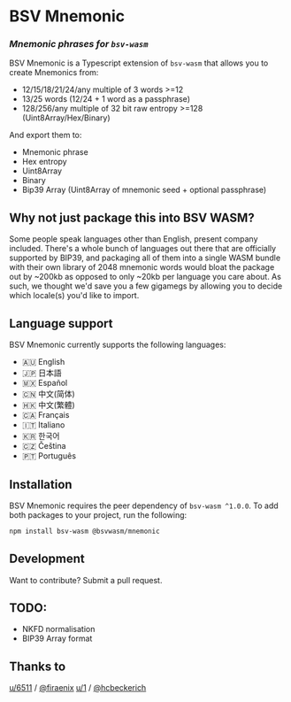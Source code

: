 # BSV Mnemonic
### _Mnemonic phrases for `bsv-wasm`_

BSV Mnemonic is a Typescript extension of `bsv-wasm` that allows you to create Mnemonics from:
- 12/15/18/21/24/any multiple of 3 words >=12
- 13/25 words (12/24 + 1 word as a passphrase)
- 128/256/any multiple of 32 bit raw entropy >=128 (Uint8Array/Hex/Binary)

And export them to:
- Mnemonic phrase
- Hex entropy
- Uint8Array
- Binary
- Bip39 Array (Uint8Array of mnemonic seed + optional passphrase)

## Why not just package this into BSV WASM?

Some people speak languages other than English, present company included. There's a whole bunch of languages out there that are officially supported by BIP39, and packaging all of them into a single WASM bundle with their own library of 2048 mnemonic words would bloat the package out by ~200kb as opposed to only ~20kb per language you care about. As such, we thought we'd save you a few gigamegs by allowing you to decide which locale(s) you'd like to import.

## Language support

BSV Mnemonic currently supports the following languages:
- 🇦🇺 English
- 🇯🇵 日本語
- 🇲🇽 Español
- 🇨🇳 中文(简体)
- 🇭🇰 中文(繁體)
- 🇨🇦 Français
- 🇮🇹 Italiano
- 🇰🇷 한국어
- 🇨🇿 Čeština
- 🇵🇹 Português

## Installation

BSV Mnemonic requires the peer dependency of `bsv-wasm ^1.0.0`. To add both packages to your project, run the following:

```sh
npm install bsv-wasm @bsvwasm/mnemonic
```

## Development

Want to contribute? Submit a pull request.

## TODO:
- NKFD normalisation
- BIP39 Array format

## Thanks to
[u/6511](https://twetch.app/u/6511) / [@firaenix](https://twitter.com/Firaenix)
[u/1](https://twetch.app/u/1) / [@hcbeckerich](https://twitter.com/hcbeckerich)